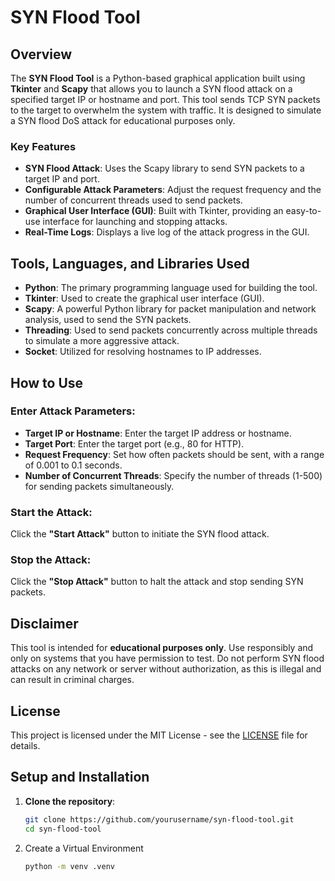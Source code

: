 # SYN Flood Tool

## Overview
The **SYN Flood Tool** is a Python-based graphical application built using **Tkinter** and **Scapy** that allows you to launch a SYN flood attack on a specified target IP or hostname and port. This tool sends TCP SYN packets to the target to overwhelm the system with traffic. It is designed to simulate a SYN flood DoS attack for educational purposes only.

### Key Features
- **SYN Flood Attack**: Uses the Scapy library to send SYN packets to a target IP and port.
- **Configurable Attack Parameters**: Adjust the request frequency and the number of concurrent threads used to send packets.
- **Graphical User Interface (GUI)**: Built with Tkinter, providing an easy-to-use interface for launching and stopping attacks.
- **Real-Time Logs**: Displays a live log of the attack progress in the GUI.

## Tools, Languages, and Libraries Used
- **Python**: The primary programming language used for building the tool.
- **Tkinter**: Used to create the graphical user interface (GUI).
- **Scapy**: A powerful Python library for packet manipulation and network analysis, used to send the SYN packets.
- **Threading**: Used to send packets concurrently across multiple threads to simulate a more aggressive attack.
- **Socket**: Utilized for resolving hostnames to IP addresses.


## How to Use

### Enter Attack Parameters:
- **Target IP or Hostname**: Enter the target IP address or hostname.
- **Target Port**: Enter the target port (e.g., 80 for HTTP).
- **Request Frequency**: Set how often packets should be sent, with a range of 0.001 to 0.1 seconds.
- **Number of Concurrent Threads**: Specify the number of threads (1-500) for sending packets simultaneously.

### Start the Attack:
Click the **"Start Attack"** button to initiate the SYN flood attack.

### Stop the Attack:
Click the **"Stop Attack"** button to halt the attack and stop sending SYN packets.

## Disclaimer
This tool is intended for **educational purposes only**. Use responsibly and only on systems that you have permission to test. Do not perform SYN flood attacks on any network or server without authorization, as this is illegal and can result in criminal charges.

## License
This project is licensed under the MIT License - see the [LICENSE](LICENSE) file for details.

## Setup and Installation

1. **Clone the repository**:
   ```bash
   git clone https://github.com/yourusername/syn-flood-tool.git
   cd syn-flood-tool

2. Create a Virtual Environment
   ```bash
   python -m venv .venv

   
